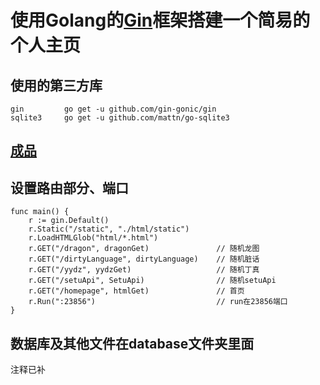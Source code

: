 # 使用Golang的[Gin](https://gin-gonic.com/zh-cn/)框架搭建一个简易的个人主页



## 使用的第三方库
  
    gin         go get -u github.com/gin-gonic/gin
    sqlite3     go get -u github.com/mattn/go-sqlite3


## [成品](http://homepage.51246352.xyz/)



## 设置路由部分、端口
```golang
func main() {
	r := gin.Default()
	r.Static("/static", "./html/static")
	r.LoadHTMLGlob("html/*.html")
	r.GET("/dragon", dragonGet)               // 随机龙图
	r.GET("/dirtyLanguage", dirtyLanguage)    // 随机脏话
	r.GET("/yydz", yydzGet)                   // 随机丁真
	r.GET("/setuApi", SetuApi)                // 随机setuApi	
	r.GET("/homepage", htmlGet)               // 首页	
	r.Run(":23856")                           // run在23856端口
}

```


## 数据库及其他文件在database文件夹里面
注释已补